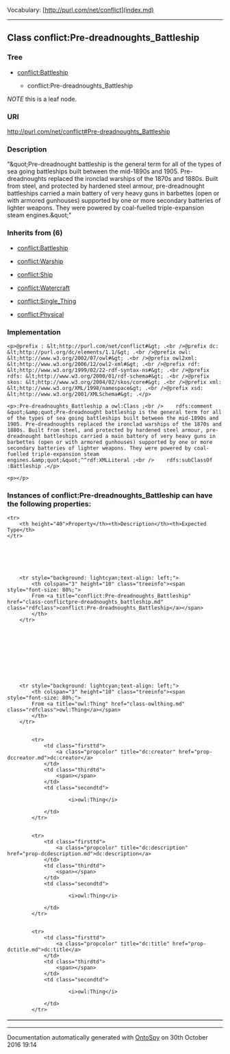 Vocabulary: [http://purl.com/net/conflict](index.md) 



---	
	




    


## Class conflict:Pre-dreadnoughts_Battleship


### Tree


* [conflict:Battleship](class-conflictbattleship.md)

    * conflict:Pre-dreadnoughts_Battleship





*NOTE* this is a leaf node.


### URI
http://purl.com/net/conflict#Pre-dreadnoughts_Battleship

### Description
&quot;&amp;quot;Pre-dreadnought battleship is the general term for all of the types of sea going battleships built between the mid-1890s and 1905. Pre-dreadnoughts replaced the ironclad warships of the 1870s and 1880s. Built from steel, and protected by hardened steel armour, pre-dreadnought battleships carried a main battery of very heavy guns in barbettes (open or with armored gunhouses) supported by one or more secondary batteries of lighter weapons. They were powered by coal-fuelled triple-expansion steam engines.&amp;quot;&quot;



### Inherits from (6)

- [conflict:Battleship](class-conflictbattleship.md)

- [conflict:Warship](class-conflictwarship.md)

- [conflict:Ship](class-conflictship.md)

- [conflict:Watercraft](class-conflictwatercraft.md)

- [conflict:Single_Thing](class-conflictsingle_thing.md)

- [conflict:Physical](class-conflictphysical.md)





### Implementation
```
<p>@prefix : &lt;http://purl.com/net/conflict#&gt; .<br />@prefix dc: &lt;http://purl.org/dc/elements/1.1/&gt; .<br />@prefix owl: &lt;http://www.w3.org/2002/07/owl#&gt; .<br />@prefix owl2xml: &lt;http://www.w3.org/2006/12/owl2-xml#&gt; .<br />@prefix rdf: &lt;http://www.w3.org/1999/02/22-rdf-syntax-ns#&gt; .<br />@prefix rdfs: &lt;http://www.w3.org/2000/01/rdf-schema#&gt; .<br />@prefix skos: &lt;http://www.w3.org/2004/02/skos/core#&gt; .<br />@prefix xml: &lt;http://www.w3.org/XML/1998/namespace&gt; .<br />@prefix xsd: &lt;http://www.w3.org/2001/XMLSchema#&gt; .</p>

<p>:Pre-dreadnoughts_Battleship a owl:Class ;<br />    rdfs:comment &quot;&amp;quot;Pre-dreadnought battleship is the general term for all of the types of sea going battleships built between the mid-1890s and 1905. Pre-dreadnoughts replaced the ironclad warships of the 1870s and 1880s. Built from steel, and protected by hardened steel armour, pre-dreadnought battleships carried a main battery of very heavy guns in barbettes (open or with armored gunhouses) supported by one or more secondary batteries of lighter weapons. They were powered by coal-fuelled triple-expansion steam engines.&amp;quot;&quot;^^rdf:XMLLiteral ;<br />    rdfs:subClassOf :Battleship .</p>

<p></p>
```




### Instances of conflict:Pre-dreadnoughts_Battleship can have the following properties:

<table border="1" cellspacing="3" cellpadding="5" class="classproperties table-hover ">

    <tr>
        <th height="40">Property</th><th>Description</th><th>Expected Type</th>
    </tr>

          

        
            
        
        <tr style="background: lightcyan;text-align: left;">
            <th colspan="3" height="10" class="treeinfo"><span style="font-size: 80%;">
            From <a title="conflict:Pre-dreadnoughts_Battleship" href="class-conflictpre-dreadnoughts_battleship.md" class="rdfclass">conflict:Pre-dreadnoughts_Battleship</a></span>
            </th>
        </tr>       

            

        

          

        
            
        
        <tr style="background: lightcyan;text-align: left;">
            <th colspan="3" height="10" class="treeinfo"><span style="font-size: 80%;">
            From <a title="owl:Thing" href="class-owlthing.md" class="rdfclass">owl:Thing</a></span>
            </th>
        </tr>       

            
            <tr>
                <td class="firsttd">
                    <a class="propcolor" title="dc:creator" href="prop-dccreator.md">dc:creator</a>         
                </td>
                <td class="thirdtd">
                    <span></span>
                </td>
                <td class="secondtd">
                    
                        <i>owl:Thing</i>
                    
                </td>
            </tr>

            
            <tr>
                <td class="firsttd">
                    <a class="propcolor" title="dc:description" href="prop-dcdescription.md">dc:description</a>         
                </td>
                <td class="thirdtd">
                    <span></span>
                </td>
                <td class="secondtd">
                    
                        <i>owl:Thing</i>
                    
                </td>
            </tr>

            
            <tr>
                <td class="firsttd">
                    <a class="propcolor" title="dc:title" href="prop-dctitle.md">dc:title</a>         
                </td>
                <td class="thirdtd">
                    <span></span>
                </td>
                <td class="secondtd">
                    
                        <i>owl:Thing</i>
                    
                </td>
            </tr>

            

        

    

</table>













---

Documentation automatically generated with [OntoSpy](http://ontospy.readthedocs.org/ "Open") on 30th October 2016 19:14